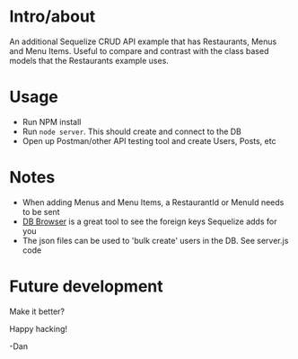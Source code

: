 # Intro/about

An additional Sequelize CRUD API example that has Restaurants, Menus and Menu Items. Useful to compare
and contrast with the class based models that the Restaurants example uses.

# Usage

- Run NPM install
- Run `node server`. This should create and connect to the DB
- Open up Postman/other API testing tool and create Users, Posts, etc

# Notes

- When adding Menus and Menu Items, a RestaurantId or MenuId needs to be sent
- [DB Browser](https://sqlitebrowser.org/dl/) is a great tool to see the foreign keys Sequelize adds for you
- The json files can be used to 'bulk create' users in the DB. See server.js code

# Future development

Make it better?

Happy hacking!

-Dan
